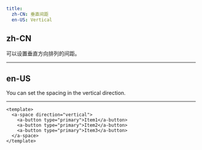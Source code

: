 ```yaml
title:
  zh-CN: 垂直间距
  en-US: Vertical
```

## zh-CN

可以设置垂直方向排列的间距。

---

## en-US

You can set the spacing in the vertical direction.

---

```vue
<template>
  <a-space direction="vertical">
    <a-button type="primary">Item1</a-button>
    <a-button type="primary">Item2</a-button>
    <a-button type="primary">Item3</a-button>
  </a-space>
</template>
```
